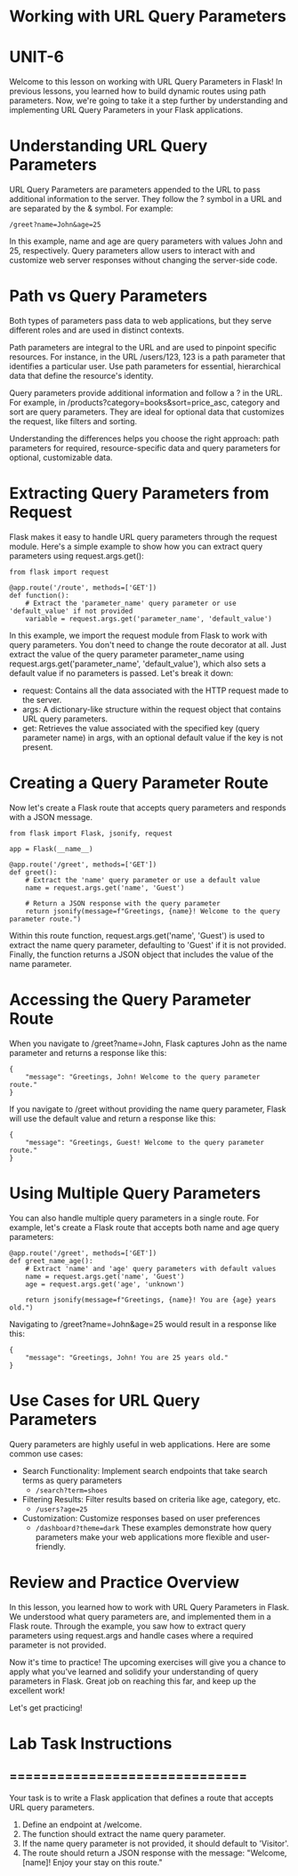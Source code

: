 # Working with URL Query Parameters

# UNIT-6
Welcome to this lesson on working with URL Query Parameters in Flask! In previous lessons, you learned how to build dynamic routes using path parameters. Now, we're going to take it a step further by understanding and implementing URL Query Parameters in your Flask applications.


# Understanding URL Query Parameters

URL Query Parameters are parameters appended to the URL to pass additional information to the server. They follow the ? symbol in a URL and are separated by the & symbol. For example:

```
/greet?name=John&age=25
```
In this example, name and age are query parameters with values John and 25, respectively. Query parameters allow users to interact with and customize web server responses without changing the server-side code.


# Path vs Query Parameters
Both types of parameters pass data to web applications, but they serve different roles and are used in distinct contexts.

Path parameters are integral to the URL and are used to pinpoint specific resources. For instance, in the URL /users/123, 123 is a path parameter that identifies a particular user. Use path parameters for essential, hierarchical data that define the resource's identity.

Query parameters provide additional information and follow a ? in the URL. For example, in /products?category=books&sort=price_asc, category and sort are query parameters. They are ideal for optional data that customizes the request, like filters and sorting.

Understanding the differences helps you choose the right approach: path parameters for required, resource-specific data and query parameters for optional, customizable data.


# Extracting Query Parameters from Request
Flask makes it easy to handle URL query parameters through the request module. Here's a simple example to show how you can extract query parameters using request.args.get():

```
from flask import request

@app.route('/route', methods=['GET'])
def function():
    # Extract the 'parameter_name' query parameter or use 'default_value' if not provided
    variable = request.args.get('parameter_name', 'default_value')
```

In this example, we import the request module from Flask to work with query parameters. You don't need to change the route decorator at all. Just extract the value of the query parameter parameter_name using request.args.get('parameter_name', 'default_value'), which also sets a default value if no parameters is passed. Let's break it down:

* request: Contains all the data associated with the HTTP request made to the server.
* args: A dictionary-like structure within the request object that contains URL query parameters.
* get: Retrieves the value associated with the specified key (query parameter name) in args, with an optional default value if the key is not present.


# Creating a Query Parameter Route
Now let's create a Flask route that accepts query parameters and responds with a JSON message.

```
from flask import Flask, jsonify, request

app = Flask(__name__)

@app.route('/greet', methods=['GET'])
def greet():
    # Extract the 'name' query parameter or use a default value
    name = request.args.get('name', 'Guest')
    
    # Return a JSON response with the query parameter
    return jsonify(message=f"Greetings, {name}! Welcome to the query parameter route.")
```

Within this route function, request.args.get('name', 'Guest') is used to extract the name query parameter, defaulting to 'Guest' if it is not provided. Finally, the function returns a JSON object that includes the value of the name parameter.


# Accessing the Query Parameter Route
When you navigate to /greet?name=John, Flask captures John as the name parameter and returns a response like this:

```
{
    "message": "Greetings, John! Welcome to the query parameter route."
}
```
If you navigate to /greet without providing the name query parameter, Flask will use the default value and return a response like this:

```
{
    "message": "Greetings, Guest! Welcome to the query parameter route."
}
```


# Using Multiple Query Parameters
You can also handle multiple query parameters in a single route. For example, let's create a Flask route that accepts both name and age query parameters:

```
@app.route('/greet', methods=['GET'])
def greet_name_age():
    # Extract 'name' and 'age' query parameters with default values
    name = request.args.get('name', 'Guest')
    age = request.args.get('age', 'unknown')

    return jsonify(message=f"Greetings, {name}! You are {age} years old.")
```

Navigating to /greet?name=John&age=25 would result in a response like this:

```
{
    "message": "Greetings, John! You are 25 years old."
}
```


# Use Cases for URL Query Parameters
Query parameters are highly useful in web applications. Here are some common use cases:

* Search Functionality: Implement search endpoints that take search terms as query parameters
    * `/search?term=shoes`
* Filtering Results: Filter results based on criteria like age, category, etc.
    * `/users?age=25`
* Customization: Customize responses based on user preferences
    * `/dashboard?theme=dark`
These examples demonstrate how query parameters make your web applications more flexible and user-friendly.


# Review and Practice Overview
In this lesson, you learned how to work with URL Query Parameters in Flask. We understood what query parameters are, and implemented them in a Flask route. Through the example, you saw how to extract query parameters using request.args and handle cases where a required parameter is not provided.

Now it's time to practice! The upcoming exercises will give you a chance to apply what you've learned and solidify your understanding of query parameters in Flask. Great job on reaching this far, and keep up the excellent work!

Let's get practicing!


# Lab Task Instructions
## ==============================

Your task is to write a Flask application that defines a route that accepts URL query parameters.

1. Define an endpoint at /welcome.
2. The function should extract the name query parameter.
3. If the name query parameter is not provided, it should default to 'Visitor'.
4. The route should return a JSON response with the message: "Welcome, [name]! Enjoy your stay on this route."